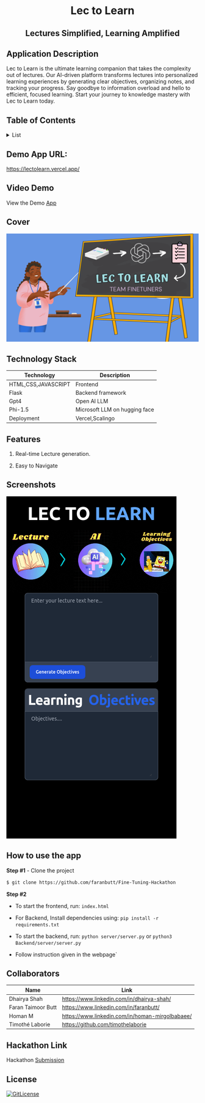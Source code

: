 <!-- PROJECT TITLE -->
  <h1 align="center">Lec to Learn</h1>
 <h2 2 align="center">
    Lectures Simplified, Learning Amplified
    <br />
    </h2>

## Application Description

Lec to Learn is the ultimate learning companion that takes the complexity out of lectures. Our AI-driven platform transforms lectures into personalized learning experiences by generating clear objectives, organizing notes, and tracking your progress. Say goodbye to information overload and hello to efficient, focused learning. Start your journey to knowledge mastery with Lec to Learn today.
## Table of Contents

<details>
<summary>List</summary>

- [Application Description](#application-description)
- [Table of Contents](#table-of-contents)
- [Application Deployed](#demo-app-url)
- [Project Demo](#demo)
- [Cover](#cover)
- [Technology Stack](#technology-stack)
- [Features](#features)
- [Screenshots](#screenshots)
- [How to use the app](#how-to-use-the-app)
- [Collaborators](#collaborators)
- [Hackathon Link](#hackathon-link)
- [References](#references)
- [License](#license)

</details>

## Demo App URL:
https://lectolearn.vercel.app/



## Video Demo

View the Demo [App](https://storage.googleapis.com/lablab-video-submissions/clm0rplfh0000356qz1lvzwq9/raw/submission-video-x-clm0rplfh0000356qz1lvzwq9-clm63u4qa0028356r5rduvcn3_h3qs417c7.mp4)

## Cover
![y1](https://github.com/faranbutt/Fine-Tuning-Hackathon/blob/main/cover.png)

## Technology Stack

| Technology       | Description                                   |
| ---------------- | --------------------------------------------- |
| HTML,CSS,JAVASCRIPT      | Frontend                             |
| Flask           | Backend framework                             |
| Gpt4    | Open AI LLM                             |
| Phi-1.5     |   Microsoft LLM on hugging face                           |
| Deployment       | Vercel,Scalingo                                 |

## Features

1. Real-time Lecture generation.

2. Easy to Navigate


## Screenshots

![y2](https://github.com/faranbutt/Fine-Tuning-Hackathon/blob/main/webpage.png)


## How to use the app

**Step #1** - Clone the project

```bash
$ git clone https://github.com/faranbutt/Fine-Tuning-Hackathon
```

**Step #2**

- To start the frontend, run: `index.html`

- For Backend, Install dependencies using: `pip install -r requirements.txt`

- To start the backend, run: `python server/server.py` or `python3 Backend/server/server.py`

- Follow instruction given in the webpage`

## Collaborators

| Name            | Link                                   |
| --------------- | -------------------------------------- |
| Dhairya Shah | https://www.linkedin.com/in/dhairya-shah/ |
| Faran Taimoor Butt | https://www.linkedin.com/in/faranbutt/ |
| Homan M | https://www.linkedin.com/in/homan-mirgolbabaee/ |
| Timothé Laborie  | https://github.com/timothelaborie|


## Hackathon Link

Hackathon [Submission](https://lablab.ai/event/fine-tuning-24-hours-challenge/finetuners)

## License

[![GitLicense](https://img.shields.io/badge/License-MIT-lime.svg)](https://github.com/sandramsc/CultiVate/blob/master/LICENSE.md)



